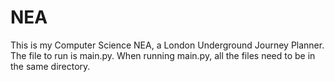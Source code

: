 # NEA
This is my Computer Science NEA, a London Underground Journey Planner. The file to run is main.py. When running main.py, all the files need to be in the same directory. 
